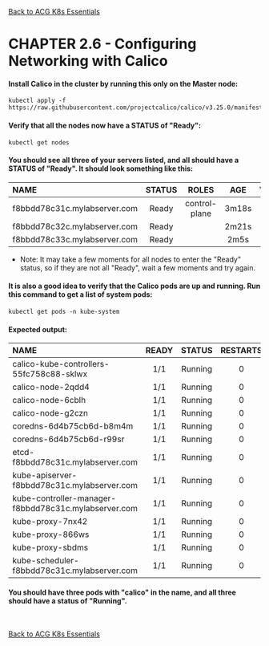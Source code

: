 [Back to ACG K8s Essentials](../main.md)

# CHAPTER 2.6 - Configuring Networking with Calico

#### Install Calico in the cluster by running this only on the Master node:
```
kubectl apply -f https://raw.githubusercontent.com/projectcalico/calico/v3.25.0/manifests/calico.yaml
```

#### Verify that all the nodes now have a STATUS of "Ready":
```
kubectl get nodes
```

#### You should see all three of your servers listed, and all should have a STATUS of "Ready". It should look something like this:

|NAME                           |STATUS   |ROLES           |AGE     |VERSION|
|:-|:-:|:-:|:-:|:-:|
|f8bbdd78c31c.mylabserver.com   |Ready    |control-plane   |3m18s   |v1.24.0|
|f8bbdd78c32c.mylabserver.com   |Ready    |<none>          |2m21s   |v1.24.0|
|f8bbdd78c33c.mylabserver.com   |Ready    |<none>          |2m5s    |v1.24.0|

* Note: It may take a few moments for all nodes to enter the "Ready" status, so if they are not all "Ready", wait a few moments and try again.

#### It is also a good idea to verify that the Calico pods are up and running. Run this command to get a list of system pods:
```
kubectl get pods -n kube-system
```

#### Expected output:

|NAME                                                   |READY   |STATUS    |RESTARTS   |AGE|
|:-|:-:|:-:|:-:|:-:|
|calico-kube-controllers-55fc758c88-sklwx               |1/1     |Running   |0          |66s|
|calico-node-2qdd4                                      |1/1     |Running   |0          |66s|
|calico-node-6cblh                                      |1/1     |Running   |0          |66s|
|calico-node-g2czn                                      |1/1     |Running   |0          |66s|
|coredns-6d4b75cb6d-b8m4m                               |1/1     |Running   |0          |3m32s|
|coredns-6d4b75cb6d-r99sr                               |1/1     |Running   |0          |3m32s|
|etcd-f8bbdd78c31c.mylabserver.com                      |1/1     |Running   |0          |3m44s|
|kube-apiserver-f8bbdd78c31c.mylabserver.com            |1/1     |Running   |0          |3m46s|
|kube-controller-manager-f8bbdd78c31c.mylabserver.com   |1/1     |Running   |0          |3m45s|
|kube-proxy-7nx42                                       |1/1     |Running   |0          |2m35s|
|kube-proxy-866ws                                       |1/1     |Running   |0          |3m32s|
|kube-proxy-sbdms                                       |1/1     |Running   |0          |2m51s|
|kube-scheduler-f8bbdd78c31c.mylabserver.com            |1/1     |Running   |0          |3m44s|

#### You should have three pods with "calico" in the name, and all three should have a status of "Running".

<br>

[Back to ACG K8s Essentials](../main.md)